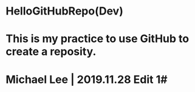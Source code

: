 # HelloGitHubRepo(Dev)
# This is my practice to use GitHub to create a reposity.
# Michael Lee | 2019.11.28 Edit 1#
